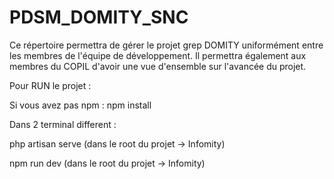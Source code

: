 # PDSM_DOMITY_SNC
Ce répertoire permettra de gérer le projet grep DOMITY uniformément entre les membres de l'équipe de développement. Il permettra également aux membres du COPIL d'avoir une vue d'ensemble sur l'avancée du projet. 

Pour RUN le projet : 

Si vous avez pas npm : npm install

Dans 2 terminal different :

php artisan serve (dans le root du projet -> Infomity) 

npm run dev (dans le root du projet -> Infomity) 
